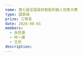 ```yaml
---
name: 第七届全国高校智能机器人创意大赛
type: 国家级
prize: 三等奖
date: 2024-08-01 
members: 
  - 张哲震
  - 柯一康
  - 王欢
description: 
---
```

